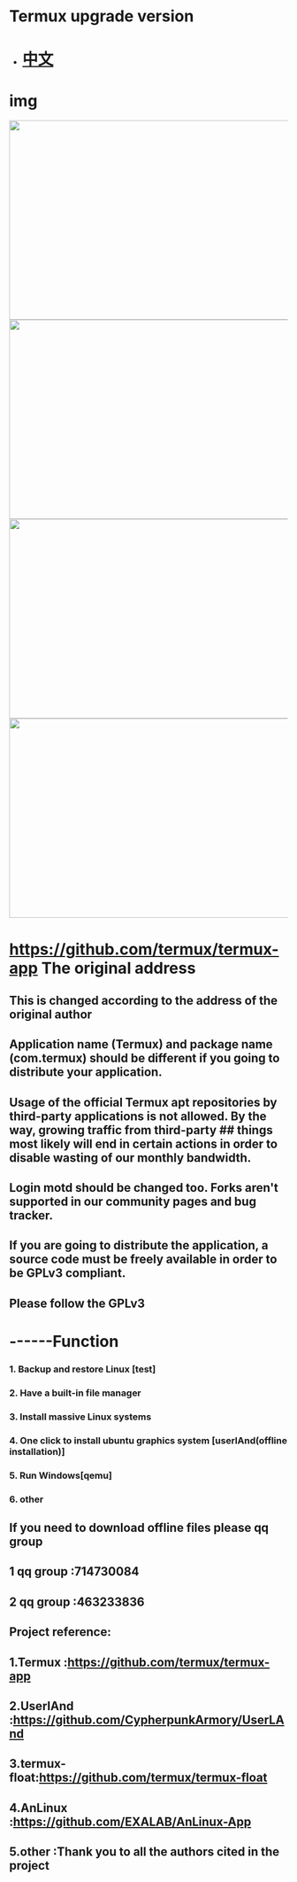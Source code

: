 # Termux upgrade version
 
- # [中文](https://github.com/hanxinhao000/Termux-app-UpgradedVersion/blob/master/README_CH.md)

# img 

<img src="https://raw.githubusercontent.com/hanxinhao000/Termux-app-UpgradedVersion/master/img/1702015bf4e1cc464b2cee85658dcd2.jpg"  height="360" width="720">

<img src="(https://raw.githubusercontent.com/hanxinhao000/Termux-app-UpgradedVersion/master/img/2c0806ab578ab360ba85d0863f70755.jpg"  height="360" width="720">

<img src="https://raw.githubusercontent.com/hanxinhao000/Termux-app-UpgradedVersion/master/img/82abdf7f5b82cb56bd69aa9c26bc156.jpg"  height="360" width="720">

<img src="https://raw.githubusercontent.com/hanxinhao000/Termux-app-UpgradedVersion/master/img/Termux%20-%200.75.90.jpg"  height="360" width="720">



# https://github.com/termux/termux-app The original address

## This is changed according to the address of the original author

## Application name (Termux) and package name (com.termux) should be different if you going to distribute your application.

## Usage of the official Termux apt repositories by third-party applications is not allowed. By the way, growing traffic from third-party ## things most likely will end in certain actions in order to disable wasting of our monthly bandwidth.

## Login motd should be changed too. Forks aren't supported in our community pages and bug tracker.

## If you are going to distribute the application, a source code must be freely available in order to be GPLv3 compliant.

## Please follow the GPLv3

# ------Function

### 1. Backup and restore Linux [test]
### 2. Have a built-in file manager
### 3. Install massive Linux systems
### 4. One click to install ubuntu graphics system [userlAnd(offline installation)]
### 5. Run Windows[qemu]
### 6. other

## If you need to download offline files please qq group

## 1 qq group :714730084
## 2 qq group :463233836

## Project reference:
## 1.Termux      :https://github.com/termux/termux-app
## 2.UserlAnd    :https://github.com/CypherpunkArmory/UserLAnd
## 3.termux-float:https://github.com/termux/termux-float
## 4.AnLinux     :https://github.com/EXALAB/AnLinux-App
## 5.other       :Thank you to all the authors cited in the project



